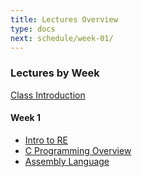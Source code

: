 ```yaml
---
title: Lectures Overview
type: docs
next: schedule/week-01/
---
```


### Lectures by Week

[Class Introduction](../../lectures/week-01.html)

#### Week 1

- [Intro to RE](../../lectures/week-01.html#/3)
- [C Programming Overview](../../lectures/week-01.html#/4)
- [Assembly Language](../../lectures/week-01.html#/5)
